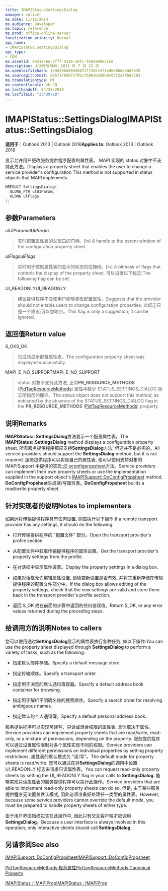 ```yaml
---
title: IMAPIStatusSettingsDialog
manager: soliver
ms.date: 11/16/2014
ms.audience: Developer
ms.topic: reference
ms.prod: office-online-server
localization_priority: Normal
api_name:
- IMAPIStatus.SettingsDialog
api_type:
- COM
ms.assetid: e931246e-7fff-4116-a9fc-f685988e21e8
description: 上次修改时间：2011 年 7 月 23 日
ms.openlocfilehash: 1e9d390a895490f2f7445c5f1ed6e0bde3a87639
ms.sourcegitcommit: 8657170d071f9bcf680aba50b9c07f2a4fb82283
ms.translationtype: MT
ms.contentlocale: zh-CN
ms.lasthandoff: 04/28/2019
ms.locfileid: "33439728"
---
```

# <a name="imapistatussettingsdialog"></a><span data-ttu-id="24edf-103">IMAPIStatus::SettingsDialog</span><span class="sxs-lookup"><span data-stu-id="24edf-103">IMAPIStatus::SettingsDialog</span></span>

  
  
<span data-ttu-id="24edf-104">**适用于**：Outlook 2013 | Outlook 2016</span><span class="sxs-lookup"><span data-stu-id="24edf-104">**Applies to**: Outlook 2013 | Outlook 2016</span></span> 
  
<span data-ttu-id="24edf-105">显示允许用户更改服务提供程序配置的属性表。 MAPI 实现的 status 对象中不支持此方法。</span><span class="sxs-lookup"><span data-stu-id="24edf-105">Displays a property sheet that enables the user to change a service provider's configuration This method is not supported in status objects that MAPI implements.</span></span>
  
```cpp
HRESULT SettingsDialog(
  ULONG_PTR ulUIParam,
  ULONG ulFlags
);
```

## <a name="parameters"></a><span data-ttu-id="24edf-106">参数</span><span class="sxs-lookup"><span data-stu-id="24edf-106">Parameters</span></span>

 <span data-ttu-id="24edf-107">_ulUIParam_</span><span class="sxs-lookup"><span data-stu-id="24edf-107">_ulUIParam_</span></span>
  
> <span data-ttu-id="24edf-108">实时配置属性表的父窗口的句柄。</span><span class="sxs-lookup"><span data-stu-id="24edf-108">[in] A handle to the parent window of the configuration property sheet.</span></span>
    
 <span data-ttu-id="24edf-109">_ulFlags_</span><span class="sxs-lookup"><span data-stu-id="24edf-109">_ulFlags_</span></span>
  
> <span data-ttu-id="24edf-110">实时用于控制属性表的显示的标志的位掩码。</span><span class="sxs-lookup"><span data-stu-id="24edf-110">[in] A bitmask of flags that controls the display of the property sheet.</span></span> <span data-ttu-id="24edf-111">可以设置以下标志:</span><span class="sxs-lookup"><span data-stu-id="24edf-111">The following flag can be set:</span></span>
    
<span data-ttu-id="24edf-112">UI_READONLY</span><span class="sxs-lookup"><span data-stu-id="24edf-112">UI_READONLY</span></span> 
  
> <span data-ttu-id="24edf-113">建议提供程序不应使用户能够更改配置属性。</span><span class="sxs-lookup"><span data-stu-id="24edf-113">Suggests that the provider should not enable users to change configuration properties.</span></span> <span data-ttu-id="24edf-114">此标志只是一个建议;可以忽略它。</span><span class="sxs-lookup"><span data-stu-id="24edf-114">This flag is only a suggestion; it can be ignored.</span></span>
    
## <a name="return-value"></a><span data-ttu-id="24edf-115">返回值</span><span class="sxs-lookup"><span data-stu-id="24edf-115">Return value</span></span>

<span data-ttu-id="24edf-116">S_OK</span><span class="sxs-lookup"><span data-stu-id="24edf-116">S_OK</span></span> 
  
> <span data-ttu-id="24edf-117">已成功显示配置属性表。</span><span class="sxs-lookup"><span data-stu-id="24edf-117">The configuration property sheet was displayed successfully.</span></span>
    
<span data-ttu-id="24edf-118">MAPI_E_NO_SUPPORT</span><span class="sxs-lookup"><span data-stu-id="24edf-118">MAPI_E_NO_SUPPORT</span></span> 
  
> <span data-ttu-id="24edf-119">status 对象不支持此方法, 正如**PR_RESOURCE_METHODS** ([PidTagResourceMethods](pidtagresourcemethods-canonical-property.md)) 属性中缺少 STATUS_SETTINGS_DIALOG 标志所指示的那样。</span><span class="sxs-lookup"><span data-stu-id="24edf-119">The status object does not support this method, as indicated by the absence of the STATUS_SETTINGS_DIALOG flag in the **PR_RESOURCE_METHODS** ([PidTagResourceMethods](pidtagresourcemethods-canonical-property.md)) property.</span></span>
    
## <a name="remarks"></a><span data-ttu-id="24edf-120">说明</span><span class="sxs-lookup"><span data-stu-id="24edf-120">Remarks</span></span>

<span data-ttu-id="24edf-121">**IMAPIStatus:: SettingsDialog**方法显示一个配置属性表。</span><span class="sxs-lookup"><span data-stu-id="24edf-121">The **IMAPIStatus::SettingsDialog** method displays a configuration property sheet.</span></span> <span data-ttu-id="24edf-122">所有服务提供程序都应支持**SettingsDialog**方法, 但这并不是必需的。</span><span class="sxs-lookup"><span data-stu-id="24edf-122">All service providers should support the **SettingsDialog** method, but it is not required.</span></span> <span data-ttu-id="24edf-123">服务提供程序可以实现自己的属性表, 也可以使用支持对象的 IMAPISupport 中提供的实现[::D oconfigpropsheet](imapisupport-doconfigpropsheet.md)方法。</span><span class="sxs-lookup"><span data-stu-id="24edf-123">Service providers can implement their own property sheets or use the implementation supplied in the support object's [IMAPISupport::DoConfigPropsheet](imapisupport-doconfigpropsheet.md) method.</span></span> <span data-ttu-id="24edf-124">**DoConfigPropsheet**生成读/写属性表。</span><span class="sxs-lookup"><span data-stu-id="24edf-124">**DoConfigPropsheet** builds a read/write property sheet.</span></span> 
  
## <a name="notes-to-implementers"></a><span data-ttu-id="24edf-125">针对实现者的说明</span><span class="sxs-lookup"><span data-stu-id="24edf-125">Notes to implementers</span></span>

<span data-ttu-id="24edf-126">如果远程传输提供程序具有任何设置, 则应执行以下操作:</span><span class="sxs-lookup"><span data-stu-id="24edf-126">If a remote transport provider has any settings, it should do the following:</span></span>
  
- <span data-ttu-id="24edf-127">打开传输提供程序的 "配置文件" 部分。</span><span class="sxs-lookup"><span data-stu-id="24edf-127">Open the transport provider's profile section.</span></span>
    
- <span data-ttu-id="24edf-128">从配置文件中获取传输提供程序的属性设置。</span><span class="sxs-lookup"><span data-stu-id="24edf-128">Get the transport provider's property settings from the profile.</span></span>
    
- <span data-ttu-id="24edf-129">在对话框中显示属性设置。</span><span class="sxs-lookup"><span data-stu-id="24edf-129">Display the property settings in a dialog box.</span></span>
    
- <span data-ttu-id="24edf-130">如果对话框允许编辑属性设置, 请检查新设置是否有效, 并将其重新存储在传输提供程序的配置文件部分中。</span><span class="sxs-lookup"><span data-stu-id="24edf-130">If the dialog box allows editing of the property settings, check that the new settings are valid and store them back in the transport provider's profile section.</span></span>
    
- <span data-ttu-id="24edf-131">返回 S_OK 或在前面的步骤中返回的任何错误值。</span><span class="sxs-lookup"><span data-stu-id="24edf-131">Return S_OK, or any error values returned during the preceding steps.</span></span>
    
## <a name="notes-to-callers"></a><span data-ttu-id="24edf-132">给调用方的说明</span><span class="sxs-lookup"><span data-stu-id="24edf-132">Notes to callers</span></span>

<span data-ttu-id="24edf-133">您可以使用通过**SettingsDialog**显示的属性表执行各种任务, 如以下操作:</span><span class="sxs-lookup"><span data-stu-id="24edf-133">You can use the property sheet displayed through **SettingsDialog** to perform a variety of tasks, such as the following:</span></span> 
  
- <span data-ttu-id="24edf-134">指定默认邮件存储。</span><span class="sxs-lookup"><span data-stu-id="24edf-134">Specify a default message store.</span></span>
    
- <span data-ttu-id="24edf-135">指定传输顺序。</span><span class="sxs-lookup"><span data-stu-id="24edf-135">Specify a transport order.</span></span>
    
- <span data-ttu-id="24edf-136">指定用于浏览的默认通讯簿容器。</span><span class="sxs-lookup"><span data-stu-id="24edf-136">Specify a default address book container for browsing.</span></span>
    
- <span data-ttu-id="24edf-137">指定用于解析不明确名称的搜索顺序。</span><span class="sxs-lookup"><span data-stu-id="24edf-137">Specify a search order for resolving ambiguous names.</span></span>
    
- <span data-ttu-id="24edf-138">指定默认的个人通讯簿。</span><span class="sxs-lookup"><span data-stu-id="24edf-138">Specify a default personal address book.</span></span>
    
<span data-ttu-id="24edf-139">服务提供程序可以实现可读写、只读或混合权限的属性表, 具体取决于属性。</span><span class="sxs-lookup"><span data-stu-id="24edf-139">Service providers can implement property sheets that are read/write, read-only, or a mixture of permissions, depending on the property.</span></span> <span data-ttu-id="24edf-140">服务提供程序可以通过设置属性限制对各个属性实现不同的权限。</span><span class="sxs-lookup"><span data-stu-id="24edf-140">Service providers can implement different permissions on individual properties by setting property restrictions.</span></span> <span data-ttu-id="24edf-141">属性表的默认模式为 "读/写"。</span><span class="sxs-lookup"><span data-stu-id="24edf-141">The default mode for property sheets is read/write.</span></span> <span data-ttu-id="24edf-142">您可以通过在对**SettingsDialog**的调用中设置 UI_READONLY 标志来请求只读属性表。</span><span class="sxs-lookup"><span data-stu-id="24edf-142">You can request read-only property sheets by setting the UI_READONLY flag in your calls to **SettingsDialog**.</span></span> <span data-ttu-id="24edf-143">能够实现只读属性表的服务提供程序可以执行此操作。</span><span class="sxs-lookup"><span data-stu-id="24edf-143">Service providers that are able to implement read-only property sheets can do so.</span></span> <span data-ttu-id="24edf-144">但是, 由于某些服务提供程序无法覆盖默认模式, 因此必须准备好处理任一类型的属性表。</span><span class="sxs-lookup"><span data-stu-id="24edf-144">However, because some service providers cannot override the default mode, you must be prepared to handle property sheets of either type.</span></span> 
  
<span data-ttu-id="24edf-145">由于用户界面始终包含在此操作中, 因此只有交互客户端才应调用**SettingsDialog**。</span><span class="sxs-lookup"><span data-stu-id="24edf-145">Because a user interface is always involved in this operation, only interactive clients should call **SettingsDialog**.</span></span>
  
## <a name="see-also"></a><span data-ttu-id="24edf-146">另请参阅</span><span class="sxs-lookup"><span data-stu-id="24edf-146">See also</span></span>



[<span data-ttu-id="24edf-147">IMAPISupport::DoConfigPropsheet</span><span class="sxs-lookup"><span data-stu-id="24edf-147">IMAPISupport::DoConfigPropsheet</span></span>](imapisupport-doconfigpropsheet.md)
  
[<span data-ttu-id="24edf-148">PidTagResourceMethods 规范属性</span><span class="sxs-lookup"><span data-stu-id="24edf-148">PidTagResourceMethods Canonical Property</span></span>](pidtagresourcemethods-canonical-property.md)
  
[<span data-ttu-id="24edf-149">IMAPIStatus : IMAPIProp</span><span class="sxs-lookup"><span data-stu-id="24edf-149">IMAPIStatus : IMAPIProp</span></span>](imapistatusimapiprop.md)


